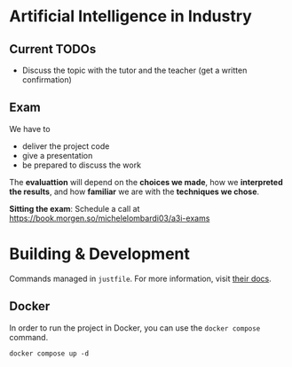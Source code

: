 # Artificial Intelligence in Industry

## Current TODOs
- Discuss the topic with the tutor and the teacher (get a written confirmation)

## Exam
We have to
- deliver the project code
- give a presentation
- be prepared to discuss the work

The **evaluattion** will depend on the **choices we made**, how we **interpreted the results**, and how **familiar** we are with the **techniques we chose**.

**Sitting the exam**: Schedule a call at https://book.morgen.so/michelelombardi03/a3i-exams

# Building & Development
Commands managed in `justfile`. For more information, visit [their docs](https://just.systems/man/en/introduction.html).

## Docker
In order to run the project in Docker, you can use the `docker compose` command.
```shell
docker compose up -d
```
